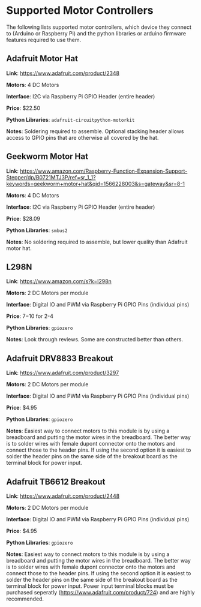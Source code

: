 # Supported Motor Controllers

The following lists supported motor controllers, which device they connect to (Arduino or Raspberry Pi) and the python libraries or arduino firmware features required to use them.

## Adafruit Motor Hat

**Link**: https://www.adafruit.com/product/2348

**Motors**: 4 DC Motors

**Interface**: I2C via Raspberry Pi GPIO Header (entire header)

**Price**: $22.50

**Python Libraries**: `adafruit-circuitpython-motorkit`

**Notes**: Soldering required to assemble. Optional stacking header allows access to GPIO pins that are otherwise all covered by the hat.

## Geekworm Motor Hat

**Link**: https://www.amazon.com/Raspberry-Function-Expansion-Support-Stepper/dp/B0721MTJ3P/ref=sr_1_1?keywords=geekworm+motor+hat&qid=1566228003&s=gateway&sr=8-1

**Motors**: 4 DC Motors

**Interface**: I2C via Raspberry Pi GPIO Header (entire header)

**Price**: $28.09

**Python Libraries**: `smbus2`

**Notes**: No soldering required to assemble, but lower quality than Adafruit motor hat.

## L298N

**Link**: https://www.amazon.com/s?k=l298n

**Motors**: 2 DC Motors per module

**Interface**: Digital IO and PWM via Raspberry Pi GPIO Pins (individual pins)

**Price**: $7-$10 for 2-4

**Python Libraries**: `gpiozero`

**Notes**: Look through reviews. Some are constructed better than others.

## Adafruit DRV8833 Breakout

**Link**: https://www.adafruit.com/product/3297

**Motors**: 2 DC Motors per module

**Interface**: Digital IO and PWM via Raspberry Pi GPIO Pins (individual pins)

**Price**: $4.95

**Python Libraries**: `gpiozero`

**Notes**: Easiest way to connect motors to this module is by using a breadboard and putting the motor wires in the breadboard. The better way is to solder wires with female dupont connector onto the motors and connect those to the header pins. If using the second option it is easiest to solder the header pins on the same side of the breakout board as the terminal block for power input.

## Adafruit TB6612 Breakout

**Link**: https://www.adafruit.com/product/2448

**Motors**: 2 DC Motors per module

**Interface**: Digital IO and PWM via Raspberry Pi GPIO Pins (individual pins)

**Price**: $4.95

**Python Libraries**: `gpiozero`

**Notes**: Easiest way to connect motors to this module is by using a breadboard and putting the motor wires in the breadboard. The better way is to solder wires with female dupont connector onto the motors and connect those to the header pins. If using the second option it is easiest to solder the header pins on the same side of the breakout board as the terminal block for power input. Power input terminal blocks must be purchased seperatly (https://www.adafruit.com/product/724) and are highly recommended.